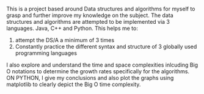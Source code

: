 This is a project based around Data structures and algorithms for myself to grasp and further improve my knowledge on the subject.
The data structures and algorithms are attempted to be implemented via 3 languages. Java, C++ and Python. This helps me to:
1. attempt the DS/A a minimum of 3 times  
2. Constantly practice the different syntax and structure of 3 globally used programming languages


I also explore and understand the time and space complexities inlcuding Big O notations to determine the growth rates specifically for the algorithms.
ON PYTHON, I give my conclusions and also plot the graphs using matplotlib to clearly depict the Big O time complexity.
